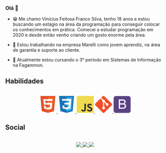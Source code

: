### Olá 👋

- 😁 Me chamo Vinícius Feitosa Franco Silva, tenho 18 anos e estou buscando um estágio na área da programação para conseguir colocar os conhecimentos em prática. Comecei a estudar programação em 2020 e desde então venho criando um gosto enorme pela área. 

- 🔭 Estou trabalhando na empresa Marelli como jovem aprendiz, na área de garantia e suporte ao cliente.

- 🌱 Atualmente estou cursando o 3° período em Sistemas de Informação na Fagammon.


## Habilidades
<div align="center" style="display: inline_block"> <br>
  
  <a href="https://github.com/Feitosa-V">
  
   <img width="55" src="https://raw.githubusercontent.com/devicons/devicon/master/icons/html5/html5-original.svg">
   <img width="55" src="https://raw.githubusercontent.com/devicons/devicon/master/icons/css3/css3-original.svg">
   <img width="55" src="https://raw.githubusercontent.com/devicons/devicon/master/icons/javascript/javascript-original.svg">
   <img width="55" src="https://raw.githubusercontent.com/devicons/devicon/master/icons/git/git-original.svg"> 
   <img width="55" src="https://raw.githubusercontent.com/devicons/devicon/master/icons/bootstrap/bootstrap-plain.svg">
  
  </a>
</div>


## Social
<div align="center"><br>
  
  <a href="https://www.linkedin.com/in/feitosa-v/">  
      <img src="https://img.shields.io/badge/LinkedIn-0077B5?style=for-the-badge&logo=linkedin&logoColor=white">
  </a>

  <a  href="https://www.instagram.com/feitosa.vinicius/">
      <img  src="https://img.shields.io/badge/Instagram-832de8?style=for-the-badge&logo=instagram&logoColor=white" >
  </a> 
  
  
   <a href="mailto:vifesi4321@gmail.com?subject=Olá%20" >
      <img src="https://img.shields.io/badge/Gmail-c14438?style=for-the-badge&logo=Gmail&logoColor=white&link=">
   </a>
  
</div>

